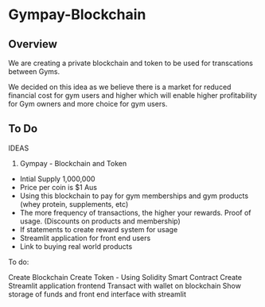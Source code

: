 # Gympay-Blockchain

## Overview

We are creating a private blockchain and token to be used for transcations between Gyms.

We decided on this idea as we believe there is a market for reduced financial cost for gym users and higher which will enable higher profitability for Gym owners and more choice for gym users.

## To Do
IDEAS


1. Gympay - Blockchain and Token
- Intial Supply 1,000,000
- Price per coin is $1 Aus
- Using this blockchain to pay for gym memberships and gym products (whey protein, supplements, etc)
- The more frequency of transactions, the higher your rewards. Proof of usage. (Discounts on products and membership)
- If statements to create reward system for usage
- Streamlit application for front end users
- Link to buying real world products


To do:

Create Blockchain
Create Token - Using Solidity Smart Contract
Create Streamlit application frontend
Transact with wallet on blockchain
Show storage of funds and front end interface with streamlit


